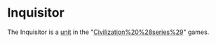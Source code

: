 # Inquisitor

The Inquisitor is a [unit](unit) in the "[Civilization%20%28series%29](Civilization)" games.